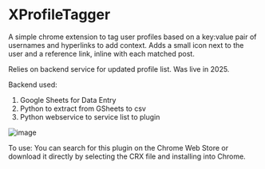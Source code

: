 # XProfileTagger

A simple chrome extension to tag user profiles based on a key:value pair of usernames and hyperlinks to add context.
Adds a small icon next to the user and a reference link, inline with each matched post.

Relies on backend service for updated profile list.  Was live in 2025.

Backend used: 
1. Google Sheets for Data Entry
1. Python to extract from GSheets to csv
1. Python webservice to service list to plugin

![image](https://github.com/user-attachments/assets/33eba289-47a5-41f0-9f73-f0d542ab3574)

To use:
You can search for this plugin on the Chrome Web Store or download it directly by selecting the CRX file and installing into Chrome.
